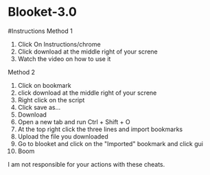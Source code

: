 # Blooket-3.0
#Instructions
Method 1
1. Click On Instructions/chrome
2. Click download at the middle right of your screne
3. Watch the video on how to use it


Method 2
1. Click on bookmark
2. click download at the middle right of your screne
3. Right click on the script
4. Click save as...
5. Download
6. Open a new tab and run Ctrl + Shift + O
7. At the top right click the three lines and import bookmarks
8. Upload the file you downloaded
9. Go to blooket and click on the "Imported" bookmark and click gui
10. Boom


I am not responsible for your actions with these cheats.

